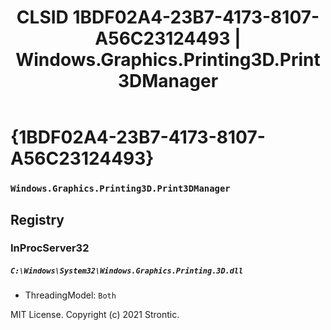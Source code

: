 ﻿---
title: "CLSID 1BDF02A4-23B7-4173-8107-A56C23124493 | Windows.Graphics.Printing3D.Print3DManager"
excerpt: What is COM-Object CLSID 1BDF02A4-23B7-4173-8107-A56C23124493?
---

# {1BDF02A4-23B7-4173-8107-A56C23124493}

### `Windows.Graphics.Printing3D.Print3DManager`

## Registry


### InProcServer32

##### `C:\Windows\System32\Windows.Graphics.Printing.3D.dll`
* ThreadingModel: `Both`

MIT License. Copyright (c) 2021 Strontic.



